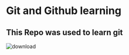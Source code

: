# Git and Github learning 

## This Repo was used to learn git

![download](https://user-images.githubusercontent.com/104414313/179047832-9bc3bf92-2e6f-4e01-ba05-ee9db8c3e7f9.png)
